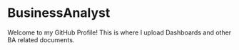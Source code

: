 # BusinessAnalyst
Welcome to my GitHub Profile! This is where I upload Dashboards and other BA related documents.



